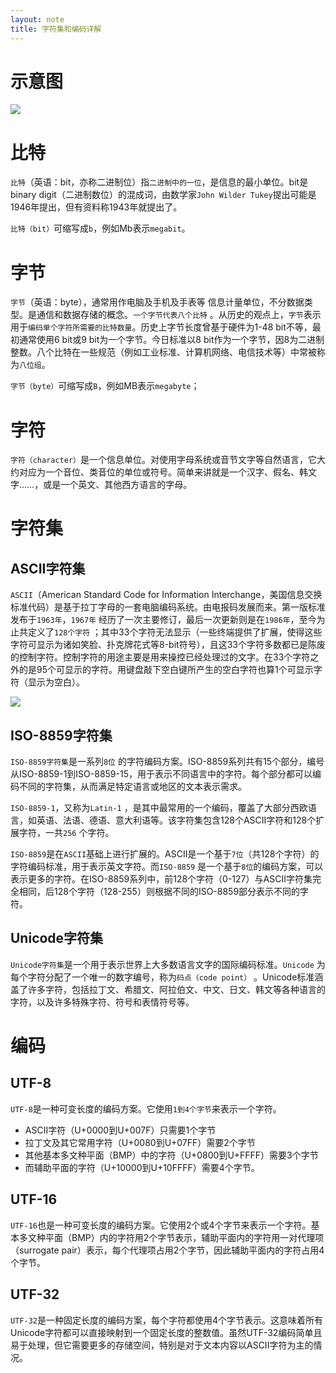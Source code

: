 ```yaml
---
layout: note
title: 字符集和编码详解
---
```


# 示意图

![](https://edrawcloudpubliccn.oss-cn-shenzhen.aliyuncs.com/viewer/self/1059758/share/2023-4-25/1682427344/main.svg)

# 比特

`比特`（英语：bit，亦称二进制位）指`二进制中的一位`，是信息的最小单位。bit是binary
digit（二进制数位）的混成词，由数学家`John Wilder Tukey`提出可能是1946年提出，但有资料称1943年就提出了。

`比特（bit）`可缩写成`b`，例如Mb表示`megabit`。

# 字节

`字节`（英语：byte），通常用作电脑及手机及手表等 信息计量单位，不分数据类型。是通信和数据存储的概念。`一个字节代表八个比特`
。从历史的观点上，`字节`表示用于`编码单个字符所需要的比特数量`。历史上字节长度曾基于硬件为1-48 bit不等，最初通常使用6 bit或9
bit为一个字节。今日标准以8
bit作为一个字节，因8为二进制整数。八个比特在一些规范（例如工业标准、计算机网络、电信技术等）中常被称为`八位组`。

`字节（byte）`可缩写成`B`，例如MB表示`megabyte`；

# 字符

`字符（character）`是一个信息单位。对使用字母系统或音节文字等自然语言，它大约对应为一个音位、类音位的单位或符号。简单来讲就是一个汉字、假名、韩文字……，或是一个英文、其他西方语言的字母。

# 字符集

## ASCII字符集

`ASCII`（American Standard Code for Information
Interchange，美国信息交换标准代码）是基于拉丁字母的一套电脑编码系统。由电报码发展而来。第一版标准发布于`1963年`，`1967年`
经历了一次主要修订，最后一次更新则是在`1986年`，至今为止共定义了`128个字符`
；其中33个字符无法显示（一些终端提供了扩展，使得这些字符可显示为诸如笑脸、扑克牌花式等8-bit符号），且这33个字符多数都已是陈废的控制字符。控制字符的用途主要是用来操控已经处理过的文字。在33个字符之外的是95个可显示的字符。用键盘敲下空白键所产生的空白字符也算1个可显示字符（显示为空白）。

![](https://cdn.jsdelivr.net/gh/luguosong/images@master/blog-img/20230425213533.png)

## ISO-8859字符集

`ISO-8859字符集`是一系列`8位`
的字符编码方案。ISO-8859系列共有15个部分，编号从ISO-8859-1到ISO-8859-15，用于表示不同语言中的字符。每个部分都可以编码不同的字符集，从而满足特定语言或地区的文本表示需求。

`ISO-8859-1`，又称为`Latin-1`
，是其中最常用的一个编码，覆盖了大部分西欧语言，如英语、法语、德语、意大利语等。该字符集包含128个ASCII字符和128个扩展字符，一共`256`
个字符。

`ISO-8859`是在`ASCII`基础上进行扩展的。ASCII是一个基于`7位`（共128个字符）的字符编码标准，用于表示英文字符。而`ISO-8859`
是一个基于`8位`的编码方案，可以表示更多的字符。在ISO-8859系列中，前128个字符（0-127）与ASCII字符集完全相同，后128个字符（128-255）则根据不同的ISO-8859部分表示不同的字符。

## Unicode字符集

`Unicode字符集`是一个用于表示世界上大多数语言文字的国际编码标准。`Unicode`
为每个字符分配了一个唯一的数字编号，称为`码点（code point）`
。Unicode标准涵盖了许多字符，包括拉丁文、希腊文、阿拉伯文、中文、日文、韩文等各种语言的字符，以及许多特殊字符、符号和表情符号等。

# 编码

## UTF-8

`UTF-8`是一种可变长度的编码方案。它使用`1到4个字节`来表示一个字符。

- ASCII字符（U+0000到U+007F）只需要1个字节
- 拉丁文及其它常用字符（U+0080到U+07FF）需要2个字节
- 其他基本多文种平面（BMP）中的字符（U+0800到U+FFFF）需要3个字节
- 而辅助平面的字符（U+10000到U+10FFFF）需要4个字节。


## UTF-16

`UTF-16`也是一种可变长度的编码方案。它使用2个或4个字节来表示一个字符。基本多文种平面（BMP）内的字符用2个字节表示，辅助平面内的字符用一对代理项（surrogate pair）表示，每个代理项占用2个字节，因此辅助平面内的字符占用4个字节。

## UTF-32

`UTF-32`是一种固定长度的编码方案，每个字符都使用4个字节表示。这意味着所有Unicode字符都可以直接映射到一个固定长度的整数值。虽然UTF-32编码简单且易于处理，但它需要更多的存储空间，特别是对于文本内容以ASCII字符为主的情况。
